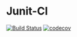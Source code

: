 # Junit-CI
[![Build Status](https://app.travis-ci.com/Prananditha52/Junit-CI.svg?branch=main)](https://app.travis-ci.com/Prananditha52/Junit-CI)
[![codecov](https://codecov.io/gh/Prananditha52/Junit-CI/branch/main/graph/badge.svg?token=WX2YPS7KU6)](https://codecov.io/gh/Prananditha52/Junit-CI)
